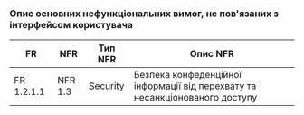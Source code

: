 ### Опис основних нефункціональних вимог, не пов'язаних з інтерфейсом користувача

| FR          | NFR      | Тип NFR   | Опис NFR                                                                     |
|-------------|----------|-----------|------------------------------------------------------------------------------|
| FR 1.2.1.1  | NFR 1.3  | Security  | Безпека конфеденційної інформації від перехвату та несанкціонованого доступу | 